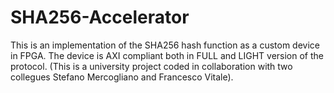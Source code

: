 # SHA256-Accelerator
This is an implementation of the SHA256 hash function as a custom device in FPGA. The device is AXI compliant both in FULL and LIGHT version of the protocol. (This is a university project coded in collaboration with two collegues Stefano Mercogliano and Francesco Vitale).
